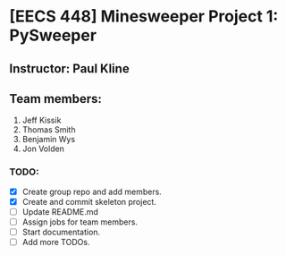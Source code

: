 # [EECS 448] Minesweeper Project 1: PySweeper

## Instructor: Paul Kline

## Team members:

1. Jeff Kissik
2. Thomas Smith
3. Benjamin Wys
4. Jon Volden

### TODO:

- [x] Create group repo and add members.
- [x] Create and commit skeleton project.
- [ ] Update README.md
- [ ] Assign jobs for team members.
- [ ] Start documentation.
- [ ] Add more TODOs.